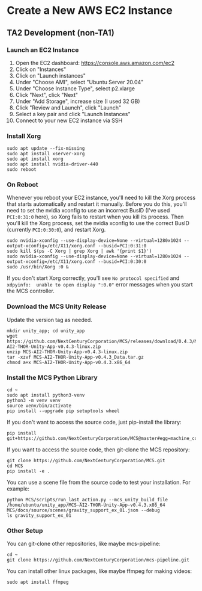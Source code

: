 # Create a New AWS EC2 Instance

## TA2 Development (non-TA1)

### Launch an EC2 Instance

1. Open the EC2 dashboard: https://console.aws.amazon.com/ec2
2. Click on "Instances"
3. Click on "Launch instances"
4. Under "Choose AMI", select "Ubuntu Server 20.04"
5. Under "Choose Instance Type", select p2.xlarge
6. Click "Next", click "Next"
7. Under "Add Storage", increase size (I used 32 GB)
8. Click "Review and Launch", click "Launch"
9. Select a key pair and click "Launch Instances"
10. Connect to your new EC2 instance via SSH

### Install Xorg

```
sudo apt update --fix-missing
sudo apt install xserver-xorg
sudo apt install xorg
sudo apt install nvidia-driver-440
sudo reboot
```

### On Reboot

Whenever you reboot your EC2 instance, you'll need to kill the Xorg process that starts automatically and restart it manually. Before you do this, you'll need to set the nvidia xconfig to use an incorrect BusID (I've used `PCI:0:31:0` here), so Xorg fails to restart when you kill its process. Then you'll kill the Xorg process, set the nvidia xconfig to use the correct BusID (currently `PCI:0:30:0`), and restart Xorg.

```
sudo nvidia-xconfig --use-display-device=None --virtual=1280x1024 --output-xconfig=/etc/X11/xorg.conf --busid=PCI:0:31:0
sudo kill $(ps -C Xorg | grep Xorg | awk '{print $1}')
sudo nvidia-xconfig --use-display-device=None --virtual=1280x1024 --output-xconfig=/etc/X11/xorg.conf --busid=PCI:0:30:0
sudo /usr/bin/Xorg :0 &
```

If you don't start Xorg correctly, you'll see `No protocol specified` and `xdpyinfo:  unable to open display ":0.0"` error messages when you start the MCS controller.

### Download the MCS Unity Release

Update the version tag as needed.

```
mkdir unity_app; cd unity_app
wget https://github.com/NextCenturyCorporation/MCS/releases/download/0.4.3/MCS-AI2-THOR-Unity-App-v0.4.3-linux.zip
unzip MCS-AI2-THOR-Unity-App-v0.4.3-linux.zip
tar -xzvf MCS-AI2-THOR-Unity-App-v0.4.3_Data.tar.gz
chmod a+x MCS-AI2-THOR-Unity-App-v0.4.3.x86_64
```

### Install the MCS Python Library

```
cd ~
sudo apt install python3-venv
python3 -m venv venv
source venv/bin/activate
pip install --upgrade pip setuptools wheel
```

If you don't want to access the source code, just pip-install the library:

```
pip install git+https://github.com/NextCenturyCorporation/MCS@master#egg=machine_common_sense
```

If you want to access the source code, then git-clone the MCS repository:

```
git clone https://github.com/NextCenturyCorporation/MCS.git
cd MCS
pip install -e .
```

You can use a scene file from the source code to test your installation. For example:

```
python MCS/scripts/run_last_action.py --mcs_unity_build_file /home/ubuntu/unity_app/MCS-AI2-THOR-Unity-App-v0.4.3.x86_64 MCS/docs/source/scenes/gravity_support_ex_01.json --debug
ls gravity_support_ex_01
```

### Other Setup

You can git-clone other repositories, like maybe mcs-pipeline:

```
cd ~
git clone https://github.com/NextCenturyCorporation/mcs-pipeline.git
```

You can install other linux packages, like maybe ffmpeg for making videos:

```
sudo apt install ffmpeg
```

